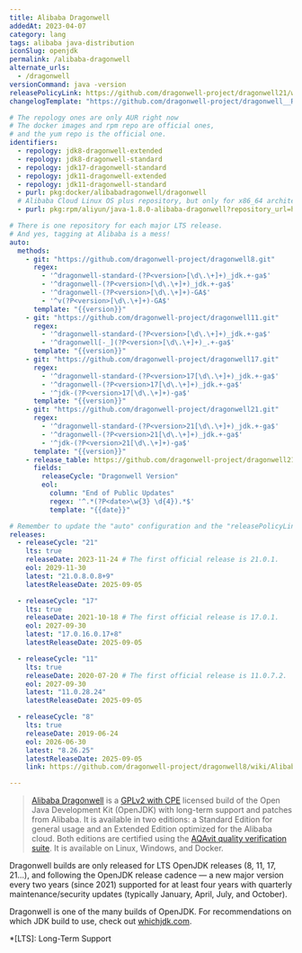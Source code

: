 ```yaml
---
title: Alibaba Dragonwell
addedAt: 2023-04-07
category: lang
tags: alibaba java-distribution
iconSlug: openjdk
permalink: /alibaba-dragonwell
alternate_urls:
  - /dragonwell
versionCommand: java -version
releasePolicyLink: https://github.com/dragonwell-project/dragonwell21/wiki/Alibaba-Dragonwell-Support
changelogTemplate: "https://github.com/dragonwell-project/dragonwell__RELEASE_CYCLE__/wiki/Alibaba-Dragonwell-__RELEASE_CYCLE__-Standard-Edition-Release-Notes"

# The repology ones are only AUR right now
# The docker images and rpm repo are official ones,
# and the yum repo is the official one.
identifiers:
  - repology: jdk8-dragonwell-extended
  - repology: jdk8-dragonwell-standard
  - repology: jdk17-dragonwell-standard
  - repology: jdk11-dragonwell-extended
  - repology: jdk11-dragonwell-standard
  - purl: pkg:docker/alibabadragonwell/dragonwell
  # Alibaba Cloud Linux OS plus repository, but only for x86_64 architecture
  - purl: pkg:rpm/aliyun/java-1.8.0-alibaba-dragonwell?repository_url=http://mirrors.aliyun.com/alinux/2.1903/plus/x86_64/

# There is one repository for each major LTS release.
# And yes, tagging at Alibaba is a mess!
auto:
  methods:
    - git: "https://github.com/dragonwell-project/dragonwell8.git"
      regex:
        - '^dragonwell-standard-(?P<version>[\d\.\+]+)_jdk.+-ga$'
        - '^dragonwell-(?P<version>[\d\.\+]+)_jdk.+-ga$'
        - '^dragonwell-(?P<version>[\d\.\+]+)-GA$'
        - '^v(?P<version>[\d\.\+]+)-GA$'
      template: "{{version}}"
    - git: "https://github.com/dragonwell-project/dragonwell11.git"
      regex:
        - '^dragonwell-standard-(?P<version>[\d\.\+]+)_jdk.+-ga$'
        - '^dragonwell[-_](?P<version>[\d\.\+]+)_.+-ga$'
      template: "{{version}}"
    - git: "https://github.com/dragonwell-project/dragonwell17.git"
      regex:
        - '^dragonwell-standard-(?P<version>17[\d\.\+]+)_jdk.+-ga$'
        - '^dragonwell-(?P<version>17[\d\.\+]+)_jdk.+-ga$'
        - '^jdk-(?P<version>17[\d\.\+]+)-ga$'
      template: "{{version}}"
    - git: "https://github.com/dragonwell-project/dragonwell21.git"
      regex:
        - '^dragonwell-standard-(?P<version>21[\d\.\+]+)_jdk.+-ga$'
        - '^dragonwell-(?P<version>21[\d\.\+]+)_jdk.+-ga$'
        - '^jdk-(?P<version>21[\d\.\+]+)-ga$'
      template: "{{version}}"
    - release_table: https://github.com/dragonwell-project/dragonwell21/wiki/Alibaba-Dragonwell-Support
      fields:
        releaseCycle: "Dragonwell Version"
        eol:
          column: "End of Public Updates"
          regex: '^.*(?P<date>\w{3} \d{4}).*$'
          template: "{{date}}"

# Remember to update the "auto" configuration and the "releasePolicyLink" on each new major release.
releases:
  - releaseCycle: "21"
    lts: true
    releaseDate: 2023-11-24 # The first official release is 21.0.1.
    eol: 2029-11-30
    latest: "21.0.8.0.8+9"
    latestReleaseDate: 2025-09-05

  - releaseCycle: "17"
    lts: true
    releaseDate: 2021-10-18 # The first official release is 17.0.1.
    eol: 2027-09-30
    latest: "17.0.16.0.17+8"
    latestReleaseDate: 2025-09-05

  - releaseCycle: "11"
    lts: true
    releaseDate: 2020-07-20 # The first official release is 11.0.7.2.
    eol: 2027-09-30
    latest: "11.0.28.24"
    latestReleaseDate: 2025-09-05

  - releaseCycle: "8"
    lts: true
    releaseDate: 2019-06-24
    eol: 2026-06-30
    latest: "8.26.25"
    latestReleaseDate: 2025-09-05
    link: https://github.com/dragonwell-project/dragonwell8/wiki/Alibaba-Dragonwell8-Standard-Edition-Release-Notes

---
```


> [Alibaba Dragonwell](https://dragonwell-jdk.io/) is a [GPLv2 with CPE](https://openjdk.org/legal/gplv2+ce.html)
> licensed build of the Open Java Development Kit (OpenJDK) with long-term support and patches from
> Alibaba. It is available in two editions: a Standard Edition for general usage and an Extended
> Edition optimized for the Alibaba cloud. Both editions are certified using the [AQAvit quality
> verification suite](https://adoptium.net/aqavit/). It is available on Linux, Windows, and Docker.

Dragonwell builds are only released for LTS OpenJDK releases (8, 11, 17, 21...), and following the
OpenJDK release cadence — a new major version every two years (since 2021) supported for at least
four years with quarterly maintenance/security updates (typically January, April, July, and October).

Dragonwell is one of the many builds of OpenJDK. For recommendations on which JDK build to use,
check out [whichjdk.com](https://whichjdk.com/#alibaba-dragonwell).

*[LTS]: Long-Term Support
